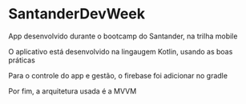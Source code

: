 # SantanderDevWeek
App desenvolvido durante o bootcamp do Santander, na trilha mobile

O aplicativo está desenvolvido na lingaugem Kotlin, usando as boas práticas

Para o controle do app e gestão, o firebase foi adicionar no gradle

Por fim, a arquitetura usada é a MVVM 
